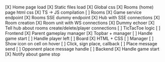 [X] Home page load
[X] Static files load
[X] Global css
[X] Rooms (home) page html css
[X] TS -> JS compilation
[ ] Rooms
    [X] Game service endpoint
    [X] Rooms SSE dummy endpoint
    [X] Hub with SSE connections
    [X] Room creation
    [X] Room unit with WS connections
    [X] Dummy echoer
    [X] Tell hub about rooms create/delete/player connections
    [ ] TicTacToe logic
        [ ] Frontend
            [X] Parent gameplay manager
            [X] Topbar + manager
            [ ] Handle game start
            [ ] Handle player left
            [ ] Board
                [X] HTML + CSS
                [ ] Manager
                    [ ] Show icon on cell on hover
                    [ ] Click, sign place, callback
            [ ] Place message send
            [ ] Opponent place message handle
        [ ] Backend
            [X] Handle game start
            [X] Notify about game stop